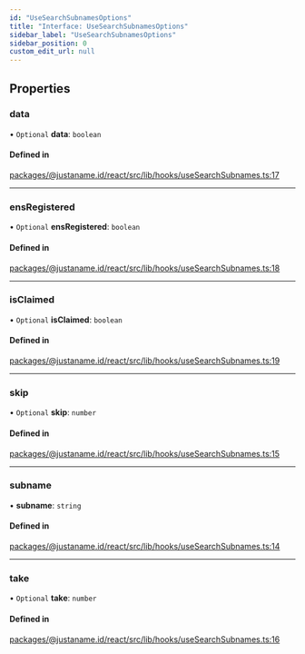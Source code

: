 ```yaml
---
id: "UseSearchSubnamesOptions"
title: "Interface: UseSearchSubnamesOptions"
sidebar_label: "UseSearchSubnamesOptions"
sidebar_position: 0
custom_edit_url: null
---
```


## Properties

### data

• `Optional` **data**: `boolean`

#### Defined in

[packages/@justaname.id/react/src/lib/hooks/useSearchSubnames.ts:17](https://github.com/JustaName-id/JustaName-sdk/blob/0b5bd45/packages/@justaname.id/react/src/lib/hooks/useSearchSubnames.ts#L17)

___

### ensRegistered

• `Optional` **ensRegistered**: `boolean`

#### Defined in

[packages/@justaname.id/react/src/lib/hooks/useSearchSubnames.ts:18](https://github.com/JustaName-id/JustaName-sdk/blob/0b5bd45/packages/@justaname.id/react/src/lib/hooks/useSearchSubnames.ts#L18)

___

### isClaimed

• `Optional` **isClaimed**: `boolean`

#### Defined in

[packages/@justaname.id/react/src/lib/hooks/useSearchSubnames.ts:19](https://github.com/JustaName-id/JustaName-sdk/blob/0b5bd45/packages/@justaname.id/react/src/lib/hooks/useSearchSubnames.ts#L19)

___

### skip

• `Optional` **skip**: `number`

#### Defined in

[packages/@justaname.id/react/src/lib/hooks/useSearchSubnames.ts:15](https://github.com/JustaName-id/JustaName-sdk/blob/0b5bd45/packages/@justaname.id/react/src/lib/hooks/useSearchSubnames.ts#L15)

___

### subname

• **subname**: `string`

#### Defined in

[packages/@justaname.id/react/src/lib/hooks/useSearchSubnames.ts:14](https://github.com/JustaName-id/JustaName-sdk/blob/0b5bd45/packages/@justaname.id/react/src/lib/hooks/useSearchSubnames.ts#L14)

___

### take

• `Optional` **take**: `number`

#### Defined in

[packages/@justaname.id/react/src/lib/hooks/useSearchSubnames.ts:16](https://github.com/JustaName-id/JustaName-sdk/blob/0b5bd45/packages/@justaname.id/react/src/lib/hooks/useSearchSubnames.ts#L16)
